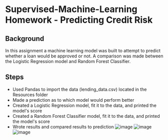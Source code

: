 # Supervised-Machine-Learning Homework - Predicting Credit Risk

## Background
In this assignment a machine learning model was built to attempt to predict whether a loan would be approved or not.
A comparison was made between the Logistic Regression model and Random Forest Classifier. 

## Steps
* Used Pandas to import the data (lending_data.csv) located in the Resources folder
* Made a prediction as to which model would perform better
* Created a Logistic Regression model, fit it to the data, and printed the model's score
* Created a Random Forest Classifier model, fit it to the data, and printed the model's score
* Wrote results and compared results to prediction
![image](https://user-images.githubusercontent.com/98370960/193229016-00f1f500-9e79-46d0-9bb6-4c963c78d8b5.png)
![image](https://user-images.githubusercontent.com/98370960/193229667-8e239605-ede6-4068-b317-1c32ee83b145.png)
![image](https://user-images.githubusercontent.com/98370960/193229921-7a807acf-ffe2-4ea4-8d77-cd2e58707090.png)
